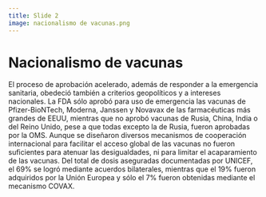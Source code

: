 ```yaml
---
title: Slide 2
image: nacionalismo de vacunas.png
---
```


# Nacionalismo de vacunas

El proceso de aprobación acelerado, además de responder a la emergencia sanitaria, obedeció también a criterios geopolíticos y a intereses nacionales. La FDA sólo aprobó para uso de emergencia las vacunas de Pfizer-BioNTech, Moderna, Janssen y Novavax de las farmacéuticas más grandes de EEUU, mientras que no aprobó vacunas de Rusia, China, India o del Reino Unido, pese a que todas excepto la de Rusia, fueron aprobadas por la OMS. Aunque se diseñaron diversos mecanismos de cooperación internacional para facilitar el acceso global de las vacunas no fueron suficientes para atenuar las desigualdades, ni para limitar el acaparamiento de las vacunas. Del total de dosis aseguradas documentadas por UNICEF, el 69% se logró mediante acuerdos bilaterales, mientras que el 19% fueron adquiridos por la Unión Europea y sólo el 7% fueron obtenidas mediante el mecanismo COVAX.
